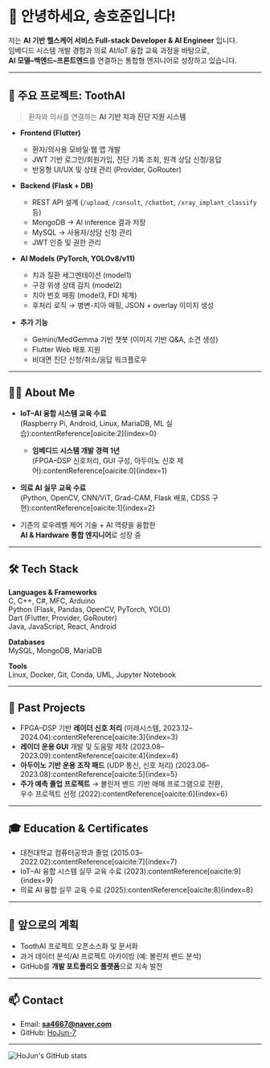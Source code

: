 # 👋 안녕하세요, 송호준입니다!

저는 **AI 기반 헬스케어 서비스 Full-stack Developer & AI Engineer** 입니다.  
임베디드 시스템 개발 경험과 의료 AI/IoT 융합 교육 과정을 바탕으로,  
**AI 모델–백엔드–프론트엔드**를 연결하는 통합형 엔지니어로 성장하고 있습니다.  

---

## 🦷 주요 프로젝트: ToothAI
> 환자와 의사를 연결하는 **AI 기반 치과 진단 지원 시스템**

- **Frontend (Flutter)**
  - 환자/의사용 모바일·웹 앱 개발
  - JWT 기반 로그인/회원가입, 진단 기록 조회, 원격 상담 신청/응답
  - 반응형 UI/UX 및 상태 관리 (Provider, GoRouter)

- **Backend (Flask + DB)**
  - REST API 설계 (`/upload`, `/consult`, `/chatbot`, `/xray_implant_classify` 등)
  - MongoDB → AI inference 결과 저장
  - MySQL → 사용자/상담 신청 관리
  - JWT 인증 및 권한 관리

- **AI Models (PyTorch, YOLOv8/v11)**
  - 치과 질환 세그멘테이션 (model1)
  - 구강 위생 상태 감지 (model2)
  - 치아 번호 매핑 (model3, FDI 체계)
  - 후처리 로직 → 병변-치아 매핑, JSON + overlay 이미지 생성

- **추가 기능**
  - Gemini/MedGemma 기반 챗봇 (이미지 기반 Q&A, 소견 생성)
  - Flutter Web 배포 지원
  - 비대면 진단 신청/취소/응답 워크플로우

---

## 👨‍💻 About Me
- **IoT–AI 융합 시스템 교육 수료**  
  (Raspberry Pi, Android, Linux, MariaDB, ML 실습):contentReference[oaicite:2]{index=0}
  - **임베디드 시스템 개발 경력 1년**  
  (FPGA–DSP 신호처리, GUI 구성, 아두이노 신호 제어):contentReference[oaicite:0]{index=1}  
- **의료 AI 실무 교육 수료**  
  (Python, OpenCV, CNN/ViT, Grad-CAM, Flask 배포, CDSS 구현):contentReference[oaicite:1]{index=2}  

- 기존의 로우레벨 제어 기술 + AI 역량을 융합한  
  **AI & Hardware 통합 엔지니어**로 성장 중

---

## 🛠️ Tech Stack
**Languages & Frameworks**  
C, C++, C#, MFC, Arduino  
Python (Flask, Pandas, OpenCV, PyTorch, YOLO)  
Dart (Flutter, Provider, GoRouter)  
Java, JavaScript, React, Android  

**Databases**  
MySQL, MongoDB, MariaDB  

**Tools**  
Linux, Docker, Git, Conda, UML, Jupyter Notebook  

---

## 📝 Past Projects
- FPGA–DSP 기반 **레이더 신호 처리** (미래시스템, 2023.12–2024.04):contentReference[oaicite:3]{index=3}  
- **레이더 운용 GUI** 개발 및 도움말 제작 (2023.08–2023.09):contentReference[oaicite:4]{index=4}  
- **아두이노 기반 운용 조작 패드** (UDP 통신, 신호 처리) (2023.06–2023.08):contentReference[oaicite:5]{index=5}  
- **주가 예측 졸업 프로젝트** → 볼린저 밴드 기반 매매 프로그램으로 전환,  
  우수 프로젝트 선정 (2022):contentReference[oaicite:6]{index=6}

---

## 🎓 Education & Certificates
- 대전대학교 컴퓨터공학과 졸업 (2015.03–2022.02):contentReference[oaicite:7]{index=7}  
- IoT–AI 융합 시스템 실무 교육 수료 (2023):contentReference[oaicite:9]{index=9}  
- 의료 AI 융합 실무 교육 수료 (2025):contentReference[oaicite:8]{index=8}  

---

## 🚀 앞으로의 계획
- ToothAI 프로젝트 오픈소스화 및 문서화  
- 과거 데이터 분석/AI 프로젝트 아카이빙 (예: 볼린저 밴드 분석)  
- GitHub를 **개발 포트폴리오 플랫폼**으로 지속 발전  

---

## 📫 Contact
- Email: **sa4667@naver.com**  
- GitHub: [HoJun-7](https://github.com/HoJun-7)  

---

![HoJun's GitHub stats](https://github-readme-stats.vercel.app/api?username=HoJun-7&show_icons=true&theme=tokyonight)
